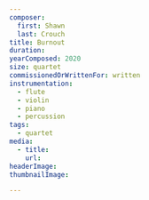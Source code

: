 ```yaml
---
composer:
  first: Shawn  
  last: Crouch
title: Burnout
duration:
yearComposed: 2020
size: quartet
commissionedOrWrittenFor: written
instrumentation:
  - flute
  - violin
  - piano
  - percussion
tags:
  - quartet
media:
  - title:
    url:
headerImage:
thumbnailImage:

---
```

